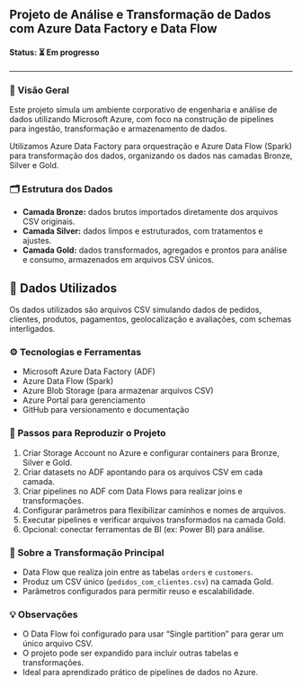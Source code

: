 ## Projeto de Análise e Transformação de Dados com Azure Data Factory e Data Flow


#### Status: ⏳ Em progresso

---

### 🚀 Visão Geral

Este projeto simula um ambiente corporativo de engenharia e análise de dados utilizando Microsoft Azure, com foco na construção de pipelines para ingestão, transformação e armazenamento de dados.

Utilizamos Azure Data Factory para orquestração e Azure Data Flow (Spark) para transformação dos dados, organizando os dados nas camadas Bronze, Silver e Gold.

### 🗂 Estrutura dos Dados

- **Camada Bronze:** dados brutos importados diretamente dos arquivos CSV originais.
- **Camada Silver:** dados limpos e estruturados, com tratamentos e ajustes.
- **Camada Gold:** dados transformados, agregados e prontos para análise e consumo, armazenados em arquivos CSV únicos.

## 📁 Dados Utilizados

Os dados utilizados são arquivos CSV simulando dados de pedidos, clientes, produtos, pagamentos, geolocalização e avaliações, com schemas interligados.


### ⚙️ Tecnologias e Ferramentas

- Microsoft Azure Data Factory (ADF)
- Azure Data Flow (Spark)
- Azure Blob Storage (para armazenar arquivos CSV)
- Azure Portal para gerenciamento
- GitHub para versionamento e documentação


### 🔧 Passos para Reproduzir o Projeto

1. Criar Storage Account no Azure e configurar containers para Bronze, Silver e Gold.
2. Criar datasets no ADF apontando para os arquivos CSV em cada camada.
3. Criar pipelines no ADF com Data Flows para realizar joins e transformações.
4. Configurar parâmetros para flexibilizar caminhos e nomes de arquivos.
5. Executar pipelines e verificar arquivos transformados na camada Gold.
6. Opcional: conectar ferramentas de BI (ex: Power BI) para análise.


### 📝 Sobre a Transformação Principal

- Data Flow que realiza join entre as tabelas `orders` e `customers`.
- Produz um CSV único (`pedidos_com_clientes.csv`) na camada Gold.
- Parâmetros configurados para permitir reuso e escalabilidade.


### 💡 Observações

- O Data Flow foi configurado para usar “Single partition” para gerar um único arquivo CSV.
- O projeto pode ser expandido para incluir outras tabelas e transformações.
- Ideal para aprendizado prático de pipelines de dados no Azure.



